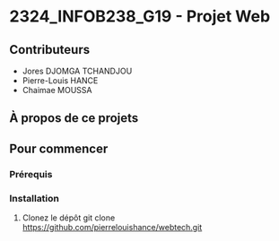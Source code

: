 # 2324_INFOB238_G19 - Projet Web

## Contributeurs
- Jores DJOMGA TCHANDJOU
- Pierre-Louis HANCE
- Chaimae MOUSSA

## À propos de ce projets

## Pour commencer

### Prérequis


### Installation
1. Clonez le dépôt
   git clone https://github.com/pierrelouishance/webtech.git
